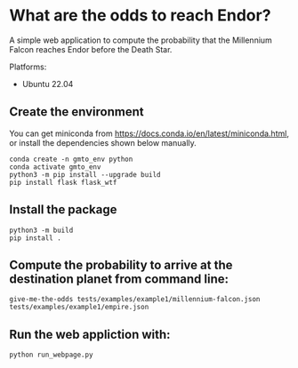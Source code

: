 # What are the odds to reach Endor?

A simple web application to compute the probability that the Millennium Falcon reaches Endor before the Death Star.

Platforms:

- Ubuntu 22.04

## Create the environment

You can get miniconda from https://docs.conda.io/en/latest/miniconda.html, or install the dependencies shown below manually.

```
conda create -n gmto_env python                                
conda activate gmto_env
python3 -m pip install --upgrade build
pip install flask flask_wtf
```

## Install the package
```
python3 -m build
pip install .
```

## Compute the probability to arrive at the destination planet from command line: 
```
give-me-the-odds tests/examples/example1/millennium-falcon.json tests/examples/example1/empire.json
``` 

## Run the web appliction with:
```
python run_webpage.py
```
